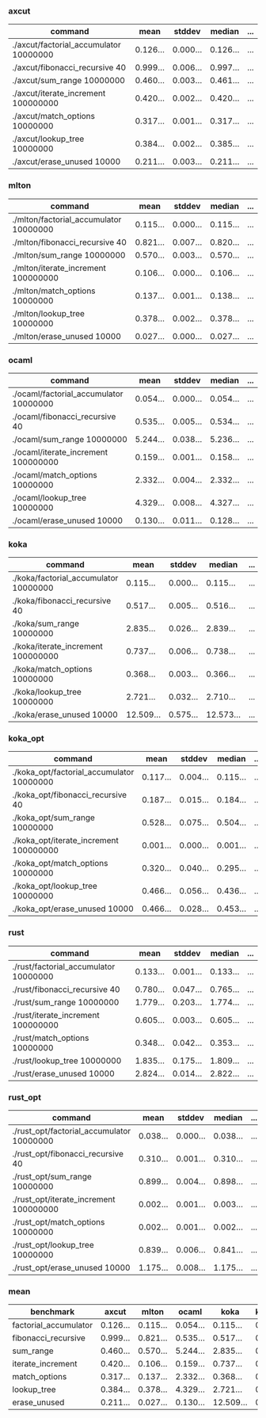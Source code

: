 ### axcut
| command                                |   mean | stddev | median | ... |
| -------------------------------------- | ------ | ------ | ------ | --- |
| ./axcut/factorial_accumulator 10000000 | 0.126… | 0.000… | 0.126… | ... |
| ./axcut/fibonacci_recursive 40         | 0.999… | 0.006… | 0.997… | ... |
| ./axcut/sum_range 10000000             | 0.460… | 0.003… | 0.461… | ... |
| ./axcut/iterate_increment 100000000    | 0.420… | 0.002… | 0.420… | ... |
| ./axcut/match_options 10000000         | 0.317… | 0.001… | 0.317… | ... |
| ./axcut/lookup_tree 10000000           | 0.384… | 0.002… | 0.385… | ... |
| ./axcut/erase_unused 10000             | 0.211… | 0.003… | 0.211… | ... |

### mlton
| command                                |   mean | stddev | median | ... |
| -------------------------------------- | ------ | ------ | ------ | --- |
| ./mlton/factorial_accumulator 10000000 | 0.115… | 0.000… | 0.115… | ... |
| ./mlton/fibonacci_recursive 40         | 0.821… | 0.007… | 0.820… | ... |
| ./mlton/sum_range 10000000             | 0.570… | 0.003… | 0.570… | ... |
| ./mlton/iterate_increment 100000000    | 0.106… | 0.000… | 0.106… | ... |
| ./mlton/match_options 10000000         | 0.137… | 0.001… | 0.138… | ... |
| ./mlton/lookup_tree 10000000           | 0.378… | 0.002… | 0.378… | ... |
| ./mlton/erase_unused 10000             | 0.027… | 0.000… | 0.027… | ... |

### ocaml
| command                                |   mean | stddev | median | ... |
| -------------------------------------- | ------ | ------ | ------ | --- |
| ./ocaml/factorial_accumulator 10000000 | 0.054… | 0.000… | 0.054… | ... |
| ./ocaml/fibonacci_recursive 40         | 0.535… | 0.005… | 0.534… | ... |
| ./ocaml/sum_range 10000000             | 5.244… | 0.038… | 5.236… | ... |
| ./ocaml/iterate_increment 100000000    | 0.159… | 0.001… | 0.158… | ... |
| ./ocaml/match_options 10000000         | 2.332… | 0.004… | 2.332… | ... |
| ./ocaml/lookup_tree 10000000           | 4.329… | 0.008… | 4.327… | ... |
| ./ocaml/erase_unused 10000             | 0.130… | 0.011… | 0.128… | ... |

### koka
| command                               |    mean | stddev |  median | ... |
| ------------------------------------- | ------- | ------ | ------- | --- |
| ./koka/factorial_accumulator 10000000 |  0.115… | 0.000… |  0.115… | ... |
| ./koka/fibonacci_recursive 40         |  0.517… | 0.005… |  0.516… | ... |
| ./koka/sum_range 10000000             |  2.835… | 0.026… |  2.839… | ... |
| ./koka/iterate_increment 100000000    |  0.737… | 0.006… |  0.738… | ... |
| ./koka/match_options 10000000         |  0.368… | 0.003… |  0.366… | ... |
| ./koka/lookup_tree 10000000           |  2.721… | 0.032… |  2.710… | ... |
| ./koka/erase_unused 10000             | 12.509… | 0.575… | 12.573… | ... |

### koka_opt
| command                                   |   mean | stddev | median | ... |
| ----------------------------------------- | ------ | ------ | ------ | --- |
| ./koka_opt/factorial_accumulator 10000000 | 0.117… | 0.004… | 0.115… | ... |
| ./koka_opt/fibonacci_recursive 40         | 0.187… | 0.015… | 0.184… | ... |
| ./koka_opt/sum_range 10000000             | 0.528… | 0.075… | 0.504… | ... |
| ./koka_opt/iterate_increment 100000000    | 0.001… | 0.000… | 0.001… | ... |
| ./koka_opt/match_options 10000000         | 0.320… | 0.040… | 0.295… | ... |
| ./koka_opt/lookup_tree 10000000           | 0.466… | 0.056… | 0.436… | ... |
| ./koka_opt/erase_unused 10000             | 0.466… | 0.028… | 0.453… | ... |

### rust
| command                               |   mean | stddev | median | ... |
| ------------------------------------- | ------ | ------ | ------ | --- |
| ./rust/factorial_accumulator 10000000 | 0.133… | 0.001… | 0.133… | ... |
| ./rust/fibonacci_recursive 40         | 0.780… | 0.047… | 0.765… | ... |
| ./rust/sum_range 10000000             | 1.779… | 0.203… | 1.774… | ... |
| ./rust/iterate_increment 100000000    | 0.605… | 0.003… | 0.605… | ... |
| ./rust/match_options 10000000         | 0.348… | 0.042… | 0.353… | ... |
| ./rust/lookup_tree 10000000           | 1.835… | 0.175… | 1.809… | ... |
| ./rust/erase_unused 10000             | 2.824… | 0.014… | 2.822… | ... |

### rust_opt
| command                                   |   mean | stddev | median | ... |
| ----------------------------------------- | ------ | ------ | ------ | --- |
| ./rust_opt/factorial_accumulator 10000000 | 0.038… | 0.000… | 0.038… | ... |
| ./rust_opt/fibonacci_recursive 40         | 0.310… | 0.001… | 0.310… | ... |
| ./rust_opt/sum_range 10000000             | 0.899… | 0.004… | 0.898… | ... |
| ./rust_opt/iterate_increment 100000000    | 0.002… | 0.001… | 0.003… | ... |
| ./rust_opt/match_options 10000000         | 0.002… | 0.001… | 0.002… | ... |
| ./rust_opt/lookup_tree 10000000           | 0.839… | 0.006… | 0.841… | ... |
| ./rust_opt/erase_unused 10000             | 1.175… | 0.008… | 1.175… | ... |

### mean
| benchmark             |  axcut |  mlton |  ocaml |    koka | koka_opt |   rust | rust_opt |
| --------------------- | ------ | ------ | ------ | ------- | -------- | ------ | -------- |
| factorial_accumulator | 0.126… | 0.115… | 0.054… |  0.115… |   0.117… | 0.133… |   0.038… |
| fibonacci_recursive   | 0.999… | 0.821… | 0.535… |  0.517… |   0.187… | 0.780… |   0.310… |
| sum_range             | 0.460… | 0.570… | 5.244… |  2.835… |   0.528… | 1.779… |   0.899… |
| iterate_increment     | 0.420… | 0.106… | 0.159… |  0.737… |   0.001… | 0.605… |   0.002… |
| match_options         | 0.317… | 0.137… | 2.332… |  0.368… |   0.320… | 0.348… |   0.002… |
| lookup_tree           | 0.384… | 0.378… | 4.329… |  2.721… |   0.466… | 1.835… |   0.839… |
| erase_unused          | 0.211… | 0.027… | 0.130… | 12.509… |   0.466… | 2.824… |   1.175… |
